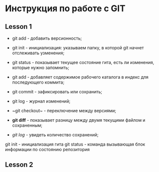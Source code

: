 # Инструкция по работе с GIT

## Lesson 1
* git add - добавить версионность;

* git init - инициализация: указываем папку, в которой git начнет отслеживать  узменения;

* git status -  показывает текущее состояние гита, есть ли изменения, которые нужно запомнить;

* git add - добавляет содержимое рабочего каталога в индекс для последующего коммита;

* git commit - зафиксировать или сохранить;

* git log - журнал изменений;

* ~git checkout~ - переключение между версиями;

* **git diff** - показывает разницу между двумя текущими файлом и сохраненным;

* *git log* - увидеть количество сохранений;

git init - инициализация гита
git status - команда вызывающая блок информации по состоянию репозитория
## Lesson 2 
